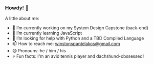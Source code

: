 ### Howdy! 👋

A little about me:
- 🔭 I’m currently working on my System Design Capstone (back-end)
- 🌱 I’m currently learning JavaScript
- 🤔 I’m looking for help with Python and a TBD Compiled Language
- 📫 How to reach me: winstonspantelakos@gmail.com 
- 😄 Pronouns: he / him / his
- ⚡ Fun facts: I'm an avid tennis player and dachshund-obssessed!
<!--
**winstonthep/winstonthep** is a ✨ _special_ ✨ repository because its `README.md` (this file) appears on your GitHub profile.

Here are some ideas to get you started:


-->
